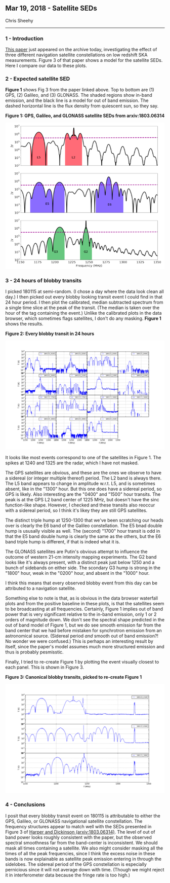 ## Mar 19, 2018 - Satellite SEDs

Chris Sheehy
<hr>

### 1 - Introduction

[This paper](https://arxiv.org/abs/1803.06314) just appeared on the archive
today, investigating the effect of three different navigation satellite
constellations on low redshift SKA measurements. Figure 3 of that paper shows a model for the
satellite SEDs. Here I compare our data to these plots.


### 2 - Expected satellite SED

**Figure 1** shows Fig 3 from the paper linked above. Top to bottom are (1) GPS,
  (2) Galileo, and (3) GLONASS. The shaded regions show in-band emission, and
  the black line is a model for out of band emission. The dashed horizontal line
  is the flux density from quiescent sun, so they say.

**Figure 1: GPS, Galileo, and GLONASS satellite SEDs from arxiv:1803.06314**

![](paperplot.png)

### 3 - 24 hours of blobby transits

I picked 180115 at semi-random. (I chose a day where the data look clean all
day.) I then picked out every blobby looking transit event I could find in that 24 hour
period. I then plot the calibrated, median subtracted spectrum from a single
time slice at the peak of the transit. (The median is taken over the hour of the
tag containing the event.) Unlike the calibrated plots in the data browser,
which sometimes flags satellites, I don't do any masking. **Figure 1** shows the
results. 

**Figure 2: Every blobby transit in 24 hours**

![](satsed.png)

It looks like most events correspond to one of the satellites in
Figure 1. The spikes at 1240 and 1325 are the radar, which I have not masked. 

The GPS satellites are obvious, and these are the ones we observe to
have a sidereal (or integer multiple thereof) period. The L2 band is always
there. The L5 band appears to change in amplitude w.r.t. L5, and is sometimes
absent, like in the "1300" hour. But this one does have a sidereal period, so
GPS is likely. Also interesting are the "0400" and "1500" hour transits. The
peak is at the GPS L2 band center of 1225 MHz, but doesn't have the sinc
function-like shape. However, I checked and these transits also reoccur with a
sidereal period, so I think it's likey they are still GPS satellites.


The distinct triple hump
at 1250-1300 that we've been scratching our heads over is clearly the E6 band
of the Galileo constellation. The E5 bnad double hump is ususally visible as
well. The (second) "1700" hour transit is odd in that the E5 band double hump is
clearly the same as the others, but the E6 band triple hump is different, if
that is indeed what it is.

The GLONASS satellites are Putin's obvious attempt to influence the outcome of western
21-cm intensity mapping experiments. The G2 band looks like it's always present,
with a distinct peak just below 1250 and a bunch of sidebands on either
side. The scondary G3 hump is strong in the "1800" hour, weak in the "0200"
hour, and absent in the "1000" hour.

I think this means that every observed blobby event from this day can be
attributed to a navigation satellite.

Something else to note is that, as is obvious in the data browser waterfall
plots and from the positive baseline in these plots, is that the satellites seem
to be broadcasting at all frequencies. Certainly, Figure 1 implies out of band
power that is very significant relative to the in-band emission, only 1 or 2
orders of magnitude down. We don't see the spectral shape predicted in the out
of band model of Figure 1, but we do see smooth emission far from the band
center that we had before
mistaken for synchrotron emission from an astronomical source. (Sidereal period
*and* smooth out of band emission?! No wonder we were confused.) This is perhaps
an interesting result by itself, since the paper's model assumes much more
structured emission and thus is probably pesmisstic.

Finally, I tried to re-create Figure 1 by plotting the event visually closest to
each panel. This is shown in Figure 3. 

**Figure 3: Canonical blobby transits, picked to re-create Figure 1**

![](satsed_2.png)



### 4 - Conclusions

I posit that every blobby transit event on 180115 is attributable to either the
GPS, Galileo, or GLONASS navigational satellite constellation. The frequency
structures appear to match well with the SEDs presented in Figure 3 of 
[Harper and Dickinson (arxiv:1803.06314)](https://arxiv.org/abs/1803.06314). The
level of out of band power looks roughly consistent with the paper, but the
observed spectral smoothness far from the band-center is inconsistent. We should
mask all times containing a satellite. We also might consider masking all the
times of all the peak frequencies, since I think the excess noise in these bands
is now explainable as satellite peak emission entering in through the
sidelobes. The sidereal period of the GPS constellation is especially pernicious
since it will not average down with time. (Though we might reject it in
interferometer data because the fringe rate is too high.)

